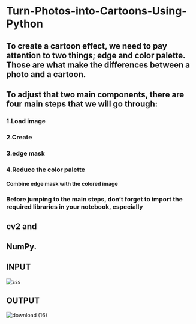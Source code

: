 # Turn-Photos-into-Cartoons-Using-Python
## To create a cartoon effect, we need to pay attention to two things; edge and color palette. Those are what make the differences between a photo and a cartoon.
## To adjust that two main components, there are four main steps that we will go through:
### 1.Load image
### 2.Create 
### 3.edge mask 
### 4.Reduce the color palette 
#### Combine edge mask with the colored image 
### Before jumping to the main steps, don’t forget to import the required libraries in your notebook, especially
## cv2 and 
## NumPy.

## INPUT
![sss](https://user-images.githubusercontent.com/88342222/156388184-91087142-cb23-4089-852f-2ca61d0efd6d.jpg)

## OUTPUT
![download (16)](https://user-images.githubusercontent.com/88342222/156388349-e57845cb-96c4-45ee-bf3e-240dc0e33920.png)

